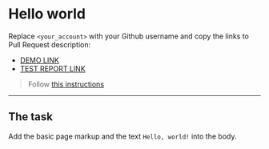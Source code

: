 # Hello world
Replace `<your_account>` with your Github username and copy the links to Pull Request description:
- [DEMO LINK](https://d-hubych.github.io/layout_hello-world/)
- [TEST REPORT LINK](https://d-hubych.github.io/layout_hello-world/report/html_report/)

> Follow [this instructions](https://mate-academy.github.io/layout_task-guideline/#how-to-solve-the-layout-tasks-on-github)
___

## The task 
Add the basic page markup and the text `Hello, world!` into the body.
